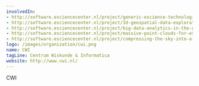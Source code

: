 ```yaml
---
involvedIn:
- http://software.esciencecenter.nl/project/generic-escience-technologies
- http://software.esciencecenter.nl/project/3d-geospatial-data-exploration-for-modern-risk-management-systems
- http://software.esciencecenter.nl/project/big-data-analytics-in-the-geo-spatial-domain
- http://software.esciencecenter.nl/project/massive-point-clouds-for-esciences
- http://software.esciencecenter.nl/project/compressing-the-sky-into-a-large-collection-of-statistical-models
logo: /images/organization/cwi.png
name: CWI
tagLine: Centrum Wiskunde & Informatica
website: http://www.cwi.nl/
---
```

CWI
